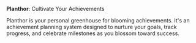 **Planthor**: Cultivate Your Achievements

Planthor is your personal greenhouse for blooming achievements.  It's an achievement planning system designed to nurture your goals, track progress, and celebrate milestones as you blossom toward success.
